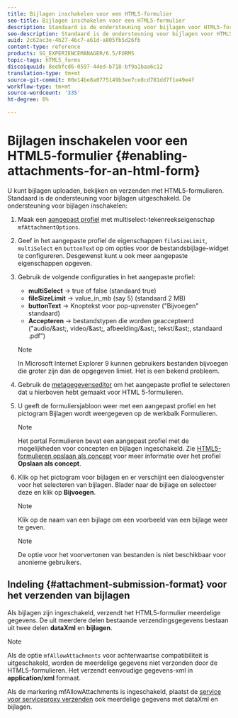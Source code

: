 ```yaml
---
title: Bijlagen inschakelen voor een HTML5-formulier
seo-title: Bijlagen inschakelen voor een HTML5-formulier
description: Standaard is de ondersteuning voor bijlagen voor HTML5-formulieren uitgeschakeld.
seo-description: Standaard is de ondersteuning voor bijlagen voor HTML5-formulieren uitgeschakeld.
uuid: 2c62ac3e-4b27-46c7-a61d-a805fb5d26fb
content-type: reference
products: SG_EXPERIENCEMANAGER/6.5/FORMS
topic-tags: hTML5_forms
discoiquuid: 8eebfcd6-0597-44ed-b718-bf9a1baa6c12
translation-type: tm+mt
source-git-commit: 00e14be8a0775149b3ee7ce8cd781dd7f1e49e4f
workflow-type: tm+mt
source-wordcount: '335'
ht-degree: 0%

---
```



# Bijlagen inschakelen voor een HTML5-formulier {#enabling-attachments-for-an-html-form}

U kunt bijlagen uploaden, bekijken en verzenden met HTML5-formulieren. Standaard is de ondersteuning voor bijlagen uitgeschakeld. De ondersteuning voor bijlagen inschakelen:

1. Maak een [aangepast profiel](/help/forms/using/custom-profile.md) met multiselect-tekenreekseigenschap `mfAttachmentOptions`.
1. Geef in het aangepaste profiel de eigenschappen `fileSizeLimit`, `multiSelect` en `buttonTex`t op om opties voor de bestandsbijlage-widget te configureren. Desgewenst kunt u ook meer aangepaste eigenschappen opgeven.

1. Gebruik de volgende configuraties in het aangepaste profiel:

   * **multiSelect** -> true of false (standaard true)
   * **fileSizeLimit** -> value_in_mb (say 5) (standaard 2 MB)
   * **buttonText** -> Knoptekst voor pop-upvenster (&quot;Bijvoegen&quot; standaard)
   * **Accepteren** -> bestandstypen die worden geaccepteerd (&quot;audio/&amp;ast;, video/&amp;ast;, afbeelding/&amp;ast;, tekst/&amp;ast;, standaard .pdf&quot;)

   >[!NOTE]
   >
   >In Microsoft Internet Explorer 9 kunnen gebruikers bestanden bijvoegen die groter zijn dan de opgegeven limiet. Het is een bekend probleem.

1. Gebruik de [metagegevenseditor](/help/forms/using/manage-form-metadata.md) om het aangepaste profiel te selecteren dat u hierboven hebt gemaakt voor HTML 5-formulieren.
1. U geeft de formuliersjabloon weer met een aangepast profiel en het pictogram Bijlagen wordt weergegeven op de werkbalk Formulieren.

   >[!NOTE]
   >
   >Het portal Formulieren bevat een aangepast profiel met de mogelijkheden voor concepten en bijlagen ingeschakeld. Zie [HTML5-formulieren opslaan als concept](/help/forms/using/saving-html5-form-draft.md) voor meer informatie over het profiel **Opslaan als concept**.

1. Klik op het pictogram voor bijlagen en er verschijnt een dialoogvenster voor het selecteren van bijlagen. Blader naar de bijlage en selecteer deze en klik op **Bijvoegen**.

   >[!NOTE]
   >
   >Klik op de naam van een bijlage om een voorbeeld van een bijlage weer te geven.

   >[!NOTE]
   >
   >De optie voor het voorvertonen van bestanden is niet beschikbaar voor anonieme gebruikers.

## Indeling {#attachment-submission-format} voor het verzenden van bijlagen

Als bijlagen zijn ingeschakeld, verzendt het HTML5-formulier meerdelige gegevens. De uit meerdere delen bestaande verzendingsgegevens bestaan uit twee delen **dataXml** en **bijlagen**.

>[!NOTE]
>
>Als de optie `mfAllowAttachments` voor achterwaartse compatibiliteit is uitgeschakeld, worden de meerdelige gegevens niet verzonden door de HTML5-formulieren. Het verzendt eenvoudige gegevens-xml in **application/xml** formaat.

Als de markering mfAllowAttachments is ingeschakeld, plaatst de [service voor serviceproxy verzenden](/help/forms/using/service-proxy.md) ook meerdelige gegevens met dataXml en bijlagen.
